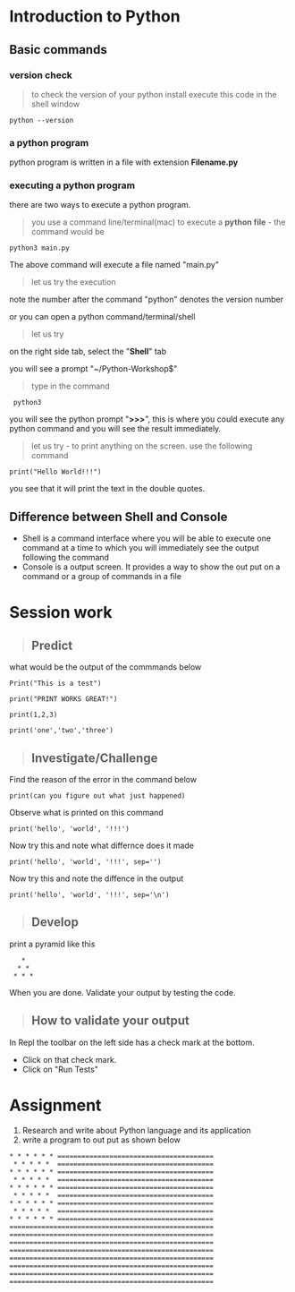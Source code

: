 # Introduction to Python
## Basic commands 

### version check 
> to check the version of your python install execute this code in the shell window 

```
python --version

```

### a python program 
python program is written in a file with extension **Filename.py**

### executing a python program 
there are two ways to execute a python program. 
> you use a command line/terminal(mac) to execute a **python file** - the command would be 

```
python3 main.py

```

The above command will execute a file named "main.py" 

> let us try the execution 

note the number after the command "python" denotes the version number

or you can open a python command/terminal/shell 


> let us try 

on the right side tab, select the "**Shell**" tab 

you will see a prompt "~/Python-Workshop$"

> type in the command

```
 python3 
```
you will see the python prompt "**>>>**", this is where you could execute any python command and you will see the result immediately. 

> let us try - to print anything on the screen. 
use the following command

```
print("Hello World!!!")

```

you see that it will print the text in the double quotes. 

## Difference between Shell and Console
- Shell is a command interface where you will be able to execute one command at a time to which you will immediately see the output following the command 
- Console is a output screen. It provides a way to show the out put on a command or a group of commands in a file


# Session work 

> ##  Predict 
what would be the output of the commmands below

```
Print("This is a test")

```

```
print("PRINT WORKS GREAT!")

```

```
print(1,2,3)
```
```
print('one','two','three')
```

> ##  Investigate/Challenge
Find the reason of the error in the command below

```
print(can you figure out what just happened)

```

Observe what is printed on this command 
```
print('hello', 'world', '!!!')
```
Now try this and note what differnce does it made 
```
print('hello', 'world', '!!!', sep='')
```
Now try this and note the diffence in the output
```
print('hello', 'world', '!!!', sep='\n')
```
> ## Develop 
print a pyramid like this 

```
   *
  * *
 * * *

 ```

When you are done. Validate your output by testing the code. 

> ## How to validate your output
In Repl the toolbar on the left side has a check mark at the bottom. 
- Click on that check mark. 
- Click on "Run Tests"

# Assignment
1. Research and write about Python language and its application
2. write a program to out put as shown below 
```
* * * * * * =======================================
 * * * * *  =======================================
* * * * * * =======================================
 * * * * *  =======================================
* * * * * * =======================================
 * * * * *  =======================================
* * * * * * =======================================
 * * * * *  =======================================
* * * * * * =======================================
===================================================
===================================================
===================================================
===================================================
===================================================
===================================================
===================================================
===================================================
```
